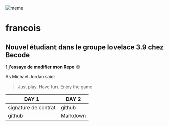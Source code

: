 ![meme](https://encrypted-tbn0.gstatic.com/images?q=tbn:ANd9GcTNa8tVcz2_1nxZn52ZPwYvumXaw6pTJvh6NiCBLhg3w7MNWCWy8w)

__francois__
=============
Nouvel étudiant dans le groupe lovelace 3.9 chez Becode
---------------------------------------------------------

1.**j'essaye de modifier mon Repo** 
:blush: 

As Michael Jordan said:
>Just play. Have fun. Enjoy
>the game

DAY 1 | DAY 2
----- | -----
signature de contrat | github
github| Markdown
